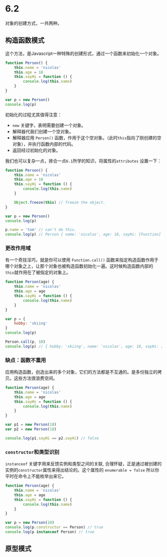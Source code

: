 # 6.2
对象的创建方式，一共两种。

## 构造函数模式
这个方法，是Javascript一种特殊的创建形式，通过一个函数来初始化一个对象。
```javascript
function Person() {
    this.name = 'nicolas'
    this.age = 18
    this.sayHi = function () {
        console.log(this.name)
    }
}

var p = new Person()
console.log(p)
```
初始化的过程尤其值得注意：

- `new` 关键字，表明需要创建一个对象。
- 解释器代我们创建一个空对象。
- 解释器应用 `Person()` 函数，作用于这个空对象。（此时`this`指向了刚创建的空对象），并执行函数内部的代码。
- 返回经过初始化的对象。

我们也可以复杂一点，掺合一点`6.1`所学的知识，将属性的`attributes` 设置一下：

```javascript
function Person() {
    this.name = 'nicolas'
    this.age = 18
    this.sayHi = function () {
        console.log(this.name)
    }

    Object.freeze(this) // freeze the object.
}

var p = new Person()
console.log(p)

p.name = 'tom' // can't do this.
console.log(p) // Person { name: 'nicolas', age: 18, sayHi: [Function] }
```

### 更改作用域

有一个奇技淫巧，就是你可以使用 `Function.call()` 函数来指定构造函数作用于哪个对象之上，让那个对象也被构造函数初始化一遍。这时候构造函数内部的`this`就作用在了被指定的对象上。

```javascript
function Person(age) {
    this.name = 'nicolas'
    this.age = age
    this.sayHi = function () {
        console.log(this.name)
    }
}

var p = {
    hobby: 'skiing'
}
console.log(p)

Person.call(p, 18)
console.log(p) // { hobby: 'skiing', name: 'nicolas', age: 18, sayHi: [Function] }
```

### 缺点：函数不重用

应用构造函数，创造出来的多个对象，它们的方法都是不互通的。是多份独立的拷贝。这些方法很浪费空间。

```javascript
function Person(age) {
    this.name = 'nicolas'
    this.age = age
    this.sayHi = function () {
        console.log(this.name)
    }
}

var p1 = new Person(18)
var p2 = new Person(18)

console.log(p1.sayHi == p2.sayHi) // false
```

### `constructor`和类型识别

`instanceof` 关键字用来反馈实例和类型之间的关联, 合理怀疑，正是通过被创建的实例的`constructor`属性来得出结论的。这个属性的 `enumerable = false` 所以你平时在命令上不能枚举出来它。

```javascript
function Person(age) {
    this.name = 'nicolas'
    this.age = age
    this.sayHi = function () {
        console.log(this.name)
    }
}

var p = new Person(18)
console.log(p.constructor == Person) // true
console.log(p instanceof Person) // true
```

## 原型模式
